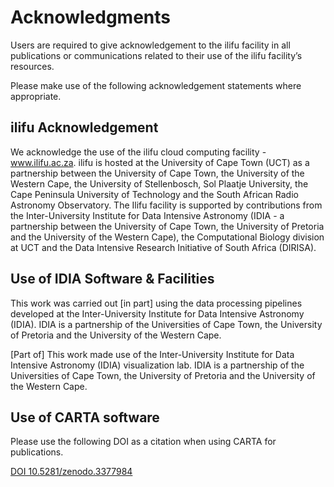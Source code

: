 # Acknowledgments

Users are required to give acknowledgement to the ilifu facility in all publications or communications related to their use of the ilifu facility’s resources.

Please make use of the following acknowledgement statements where appropriate.

## ilifu Acknowledgement

We acknowledge the use of the ilifu cloud computing facility - www.ilifu.ac.za. ilifu is hosted at the University of Cape Town (UCT) as a partnership between the University of Cape Town, the University of the Western Cape, the University of Stellenbosch, Sol Plaatje University, the Cape Peninsula University of Technology and the South African Radio Astronomy Observatory. The Ilifu facility is supported by contributions from the Inter-University Institute for Data Intensive Astronomy (IDIA - a partnership between the University of Cape Town, the University of Pretoria and the University of the Western Cape), the Computational Biology division at UCT and the Data Intensive Research Initiative of South Africa (DIRISA).

## Use of IDIA Software & Facilities

This work was carried out [in part] using the data processing pipelines developed at the Inter-University Institute for Data Intensive Astronomy (IDIA). IDIA is a partnership of the Universities of Cape Town, the University of Pretoria and the University of the Western Cape.

[Part of] This work made use of the Inter-University Institute for Data Intensive Astronomy (IDIA) visualization lab. IDIA is a partnership of the Universities of Cape Town, the University of Pretoria and the University of the Western Cape.

## Use of CARTA software

Please use the following DOI as a citation when using CARTA for publications.

[DOI 10.5281/zenodo.3377984](https://doi.org/10.5281/zenodo.3377984)